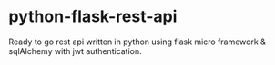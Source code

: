 # python-flask-rest-api
Ready to go rest api written in python using flask micro framework &amp; sqlAlchemy with jwt authentication. 
